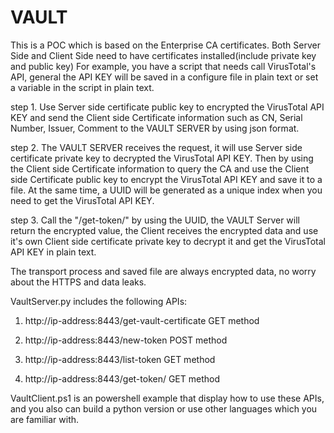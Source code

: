 # VAULT
This is a POC which is based on the Enterprise CA certificates.
Both Server Side and Client Side need to have certificates installed(include private key and public key)
For example, you have a script that needs call VirusTotal's API, general the API KEY will be saved in a configure file in plain text or set a variable in the script in plain text.

step 1.  Use Server side certificate public key to encrypted the VirusTotal API KEY and send the Client side Certificate information such as CN, Serial Number, Issuer, Comment to the VAULT SERVER by using json format.

step 2.  The VAULT SERVER receives the request, it will use Server side certificate private key to decrypted the VirusTotal API KEY. Then by using the Client side Certificate information to query the CA and use the Client side Certificate public key to encrypt the VirusTotal API KEY and save it to a file. At the same time, a UUID will be generated as a unique index when you need to get the VirusTotal API KEY.

step 3.  Call the "/get-token/<uuid>" by using the UUID, the VAULT Server will return the encrypted value, the Client receives the encrypted data and use it's own Client side certificate private key to decrypt it and get the VirusTotal API KEY in plain text.

The transport process and saved file are always encrypted data, no worry about the HTTPS and data leaks.  

VaultServer.py includes the following APIs:
1.  http://ip-address:8443/get-vault-certificate   GET method

2.  http://ip-address:8443/new-token   POST method

3.  http://ip-address:8443/list-token   GET method

4.  http://ip-address:8443/get-token/<uuid>   GET method

VaultClient.ps1 is an powershell example that display how to use these APIs, and you also can build a python version or use other languages which you are familiar with.
